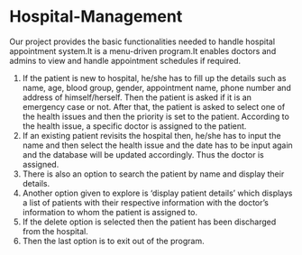 # Hospital-Management
Our project provides the basic functionalities needed to handle hospital appointment system.It is
a menu-driven program.It enables doctors and admins to view and handle appointment
schedules if required.
1) If the patient is new to hospital, he/she has to fill up the details such as name, age, blood
group, gender, appointment name, phone number and address of himself/herself. Then the
patient is asked if it is an emergency case or not. After that, the patient is asked to select one of
the health issues and then the priority is set to the patient. According to the health issue, a
specific doctor is assigned to the patient.
2) If an existing patient revisits the hospital then, he/she has to input the name and then select
the health issue and the date has to be input again and the database will be updated
accordingly. Thus the doctor is assigned.
3) There is also an option to search the patient by name and display their details.
4) Another option given to explore is ‘display patient details’ which displays a list of patients with
their respective information with the doctor’s information to whom the patient is assigned to.
5) If the delete option is selected then the patient has been discharged from the hospital.
6) Then the last option is to exit out of the program.
